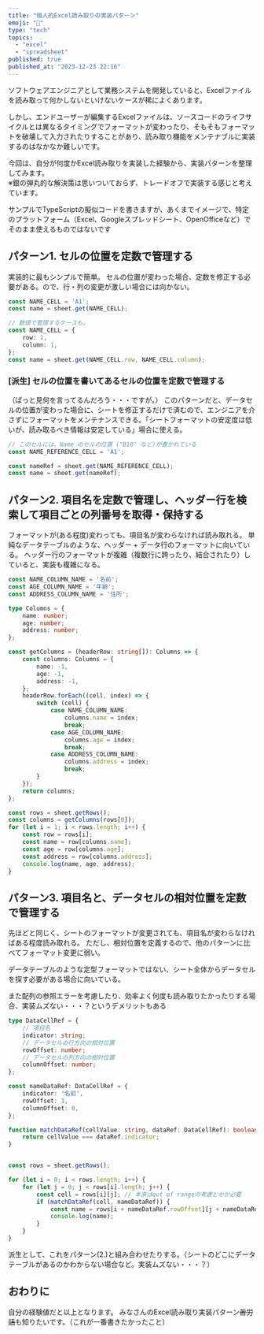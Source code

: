 ```yaml
---
title: "個人的Excel読み取りの実装パターン"
emoji: "🤯"
type: "tech"
topics:
  - "excel"
  - "spreadsheet"
published: true
published_at: "2023-12-23 22:16"
---
```


ソフトウェアエンジニアとして業務システムを開発していると、Excelファイルを読み取って何かしないといけないケースが稀によくあります。

しかし、エンドユーザーが編集するExcelファイルは、ソースコードのライフサイクルとは異なるタイミングでフォーマットが変わったり、そもそもフォーマットを破壊して入力されたりすることがあり、読み取り機能をメンテナブルに実装するのはなかなか難しいです。

今回は、自分が何度かExcel読み取りを実装した経験から、実装パターンを整理してみます。  
※銀の弾丸的な解決策は思いついておらず、トレードオフで実装する感じと考えています。

サンプルでTypeScriptの擬似コードを書きますが、あくまでイメージで、特定のプラットフォーム（Excel、Googleスプレッドシート、OpenOfficeなど）でそのまま使えるものではないです

## パターン1. セルの位置を定数で管理する

実装的に最もシンプルで簡単。
セルの位置が変わった場合、定数を修正する必要がある。ので、行・列の変更が激しい場合には向かない。

```ts
const NAME_CELL = 'A1';
const name = sheet.get(NAME_CELL);

// 数値で管理するケースも。
const NAME_CELL = {
    row: 1,
    column: 1,
};
const name = sheet.get(NAME_CELL.row, NAME_CELL.column);
```

### [派生] セルの位置を書いてあるセルの位置を定数で管理する

（ぱっと見何を言ってるんだろう・・・ですが。）
このパターンだと、データセルの位置が変わった場合に、シートを修正するだけで済むので、エンジニアを介さずにフォーマットをメンテナンスできる。「シートフォーマットの安定度は低いが、読み取るべき情報は安定している」場合に使える。

```ts
// このセルには、Name のセルの位置 ("B10" など)が書かれている
const NAME_REFERENCE_CELL = 'A1'; 

const nameRef = sheet.get(NAME_REFERENCE_CELL);
const name = sheet.get(nameRef);
```

## パターン2. 項目名を定数で管理し、ヘッダー行を検索して項目ごとの列番号を取得・保持する

フォーマットが(ある程度)変わっても、項目名が変わらなければ読み取れる。
単純なデータテーブルのような、ヘッダー + データ行のフォーマットに向いている。
ヘッダー行のフォーマットが複雑（複数行に跨ったり、結合されたり）していると、実装も複雑になる。

```ts
const NAME_COLUMN_NAME = '名前';
const AGE_COLUMN_NAME = '年齢';
const ADDRESS_COLUMN_NAME = '住所';

type Columns = {
    name: number;
    age: number;
    address: number;
};

const getColumns = (headerRow: string[]): Columns => {
    const columns: Columns = {
        name: -1,
        age: -1,
        address: -1,
    };
    headerRow.forEach((cell, index) => {
        switch (cell) {
            case NAME_COLUMN_NAME:
                columns.name = index;
                break;
            case AGE_COLUMN_NAME:
                columns.age = index;
                break;
            case ADDRESS_COLUMN_NAME:
                columns.address = index;
                break;
        }
    });
    return columns;
};

const rows = sheet.getRows();
const columns = getColumns(rows[0]);
for (let i = 1; i < rows.length; i++) {
    const row = rows[i];
    const name = row[columns.name];
    const age = row[columns.age];
    const address = row[columns.address];
    console.log(name, age, address);
}
```

## パターン3. 項目名と、データセルの相対位置を定数で管理する

先ほどと同じく、シートのフォーマットが変更されても、項目名が変わらなければある程度読み取れる。
ただし、相対位置を定義するので、他のパターンに比べてフォーマット変更に弱い。

データテーブルのような定型フォーマットではない、シート全体からデータセルを探す必要がある場合に向いている。

また配列の参照エラーを考慮したり、効率よく何度も読み取りたかったりする場合、実装ムズない・・・？というデメリットもある

```ts
type DataCellRef = {
    // 項目名
    indicator: string;
    // データセルの行方向の相対位置
    rowOffset: number;
    // データセルの列方向の相対位置
    columnOffset: number;
};

const nameDataRef: DataCellRef = {
    indicator: '名前',
    rowOffset: 1,
    columnOffset: 0,
};

function matchDataRef(cellValue: string, dataRef: DataCellRef): boolean {
    return cellValue === dataRef.indicator;
}


const rows = sheet.getRows();

for (let i = 0; i < rows.length; i++) {
    for (let j = 0; j < rows[i].length; j++) {
        const cell = rows[i][j]; // 本来はout of rangeの考慮とかが必要
        if (matchDataRef(cell, nameDataRef)) {
            const name = rows[i + nameDataRef.rowOffset][j + nameDataRef.columnOffset];
            console.log(name);
        }
    }
}
```

派生として、これをパターン(2.)と組み合わせたりする。（シートのどこにデータテーブルがあるのかわからない場合など。実装ムズない・・・？）

## おわりに

自分の経験値だと以上となります。
みなさんのExcel読み取り実装パターン~~苦労話~~も知りたいです。（これが一番書きたかったこと）

